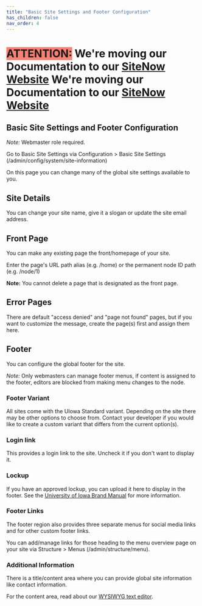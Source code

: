 ```yaml
---
title: "Basic Site Settings and Footer Configuration"
has_children: false
nav_order: 4
---
```

# <span style=background-color:salmon>ATTENTION:</span> We're moving our Documentation to our [SiteNow Website](https://sitenow.uiowa.edu/documentation/content-blocks/articles-paragraph) We're moving our Documentation to our [SiteNow Website](https://sitenow.uiowa.edu/documentation/basic-site-settings-and-footer-configuration)

## Basic Site Settings and Footer Configuration

*Note:* Webmaster role required.

Go to Basic Site Settings via Configuration > Basic Site Settings (/admin/config/system/site-information)

On this page you can change many of the global site settings available to you.

## Site Details

You can change your site name, give it a slogan or update the site email address.

## Front Page

You can make any existing page the front/homepage of your site.

Enter the page's URL path alias (e.g. /home) or the permanent node ID path (e.g. /node/1)

**Note:** You cannot delete a page that is designated as the front page.

## Error Pages

There are default "access denied" and "page not found" pages, but if you want to customize the message, create the page(s) first and assign them here.

## Footer

You can configure the global footer for the site.

*Note:* Only webmasters can manage footer menus, if content is assigned to the footer, editors are blocked from making menu changes to the node.

### Footer Variant

All sites come with the UIowa Standard variant. Depending on the site there may be other options to choose from. Contact your developer if you would like to create a custom variant that differs from the current option(s).

### Login link

This provides a login link to the site. Uncheck it if you don't want to display it.

### Lockup

If you have an approved lockup, you can upload it here to display in the footer. See the [University of Iowa Brand Manual](//brand.uiowa.edu/lockup-system) for more information.

### Footer Links

The footer region also provides three separate menus for social media links and for other custom footer links.

You can add/manage links for those heading to the menu overview page on your site via Structure > Menus (/admin/structure/menu).

### Additional Information

There is a title/content area where you can provide global site information like contact information.

For the content area, read about our [WYSIWYG text editor](../wysiwyg/index.md).
